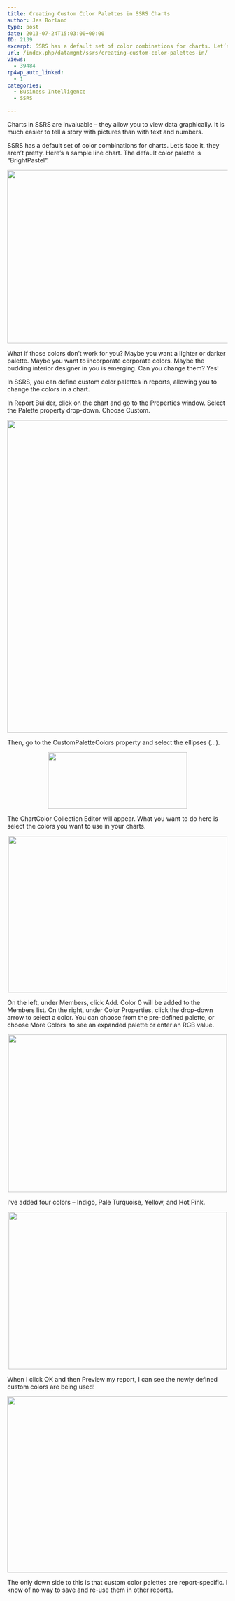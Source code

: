 ```yaml
---
title: Creating Custom Color Palettes in SSRS Charts
author: Jes Borland
type: post
date: 2013-07-24T15:03:00+00:00
ID: 2139
excerpt: SSRS has a default set of color combinations for charts. Let’s face it, they aren’t pretty.
url: /index.php/datamgmt/ssrs/creating-custom-color-palettes-in/
views:
  - 39484
rp4wp_auto_linked:
  - 1
categories:
  - Business Intelligence
  - SSRS

---
```

Charts in SSRS are invaluable – they allow you to view data graphically. It is much easier to tell a story with pictures than with text and numbers.

SSRS has a default set of color combinations for charts. Let’s face it, they aren’t pretty. Here’s a sample line chart. The default color palette is “BrightPastel”.

<p style="text-align: center;">
  <img src="/wp-content/uploads/users/grrlgeek/custom color 1.png?mtime=1374677952" alt="" width="692" height="396" />
</p>

What if those colors don’t work for you? Maybe you want a lighter or darker palette. Maybe you want to incorporate corporate colors. Maybe the budding interior designer in you is emerging. Can you change them? Yes!

In SSRS, you can define custom color palettes in reports, allowing you to change the colors in a chart.

In Report Builder, click on the chart and go to the Properties window. Select the Palette property drop-down. Choose Custom.

<p style="text-align: center;">
  <img src="/wp-content/uploads/users/grrlgeek/custom color 2.png?mtime=1374677952" alt="" width="1239" height="714" />
</p>

Then, go to the CustomPaletteColors property and select the ellipses (…).

<p style="text-align: center;">
  <img src="/wp-content/uploads/users/grrlgeek/custom color 3.png?mtime=1374677952" alt="" width="318" height="129" />
</p>

The ChartColor Collection Editor will appear. What you want to do here is select the colors you want to use in your charts.

<p style="text-align: center;">
  <img src="/wp-content/uploads/users/grrlgeek/custom color 4.png?mtime=1374677953" alt="" width="501" height="358" />
</p>

On the left, under Members, click Add. Color 0 will be added to the Members list. On the right, under Color Properties, click the drop-down arrow to select a color. You can choose from the pre-defined palette, or choose More Colors  to see an expanded palette or enter an RGB value.

<p style="text-align: center;">
  <img src="/wp-content/uploads/users/grrlgeek/custom color 5.png?mtime=1374677953" alt="" width="500" height="360" />
</p>

I’ve added four colors – Indigo, Pale Turquoise, Yellow, and Hot Pink.

<p style="text-align: center;">
  <img src="/wp-content/uploads/users/grrlgeek/custom color 6.png?mtime=1374677953" alt="" width="499" height="360" />
</p>

When I click OK and then Preview my report, I can see the newly defined custom colors are being used!

<p style="text-align: center;">
  <img src="/wp-content/uploads/users/grrlgeek/custom color 7.png?mtime=1374677953" alt="" width="714" height="402" />
</p>

The only down side to this is that custom color palettes are report-specific. I know of no way to save and re-use them in other reports.